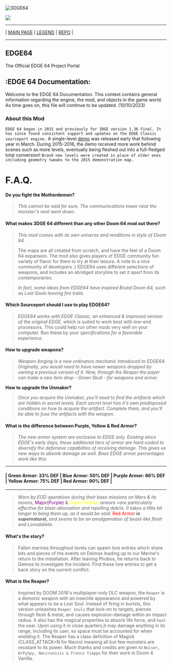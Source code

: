 ![3DGE64](https://github.com/chutzcraft/EDGE64/assets/33589559/8c50ec74-448f-4df5-a458-f4592a4151c5)


<img src="https://github.com/chutzcraft/EDGE64/assets/33589559/242e7cb1-eaa0-4ec9-aff5-8674eb8b5324">

---

 | [MAIN PAGE](https://chutzcraft.github.io/EDGE64/) | [LEGEND](https://chutzcraft.github.io/EDGE64/legend) | [REPO](https://github.com/chutzcraft/EDGE64) | 
 
---
## EDGE64 ##
The Official EDGE 64 Project Portal

## :EDGE 64 Documentation: ##

Welcome to the EDGE 64 Documentation. This context contains general information regarding the engine,
the mod, and objects in the game world. As time goes on, this file will continue to be updated. (10/10/2023)

### About this Mod ###
`EDGE 64 began in 2015 and previously for 3DGE version 1.36 Final. It has since found consistent support
and updates on the EDGE Classic sourceport engine.`
A single-level [demo](http://www.wadsinprogress.info/index.php?a=listwads&wad=1771) was released
early that following year in March. During 2015-2016, the demo received more work behind scenes such as more
levels, eventually being fleshed out into a full-fledged total conversion!
`Brand new levels were created in place of older ones including geometry tweaks to the 2015 demonstration map.`
      
# F.A.Q.

#### **Do you fight the Motherdemon?**

>_This cannot be said for sure. The communications tower near the monster's nest went down._

#### **What makes 3DGE 64 different than any other Doom 64 mod out there?**

>_This mod comes with its own universe and renditions in style of Doom 64._ 

>The maps are all created from scratch, and have the feel of a Doom 64 expansion. The mod also gives
>players of EDGE community fun variety of flavor for them to try at their leisure. A note to a nice community of developers :)
>EDGE64 uses different selections of weapons, and includes an abridged storyline to set it apart from its contemporaries.

>_In fact, some ideas from EDGE64 have inspired Brutal Doom 64, such as Lost Souls leaving fire trails._ 

#### **Which Sourceport should I use to play EDGE64?** 

>_EDGE64 works with EDGE Classic, an enhanced & improved version of the original EDGE,_
>which is suited to work best with low-end processors. This could help run other mods very well on your computer. Run these by your
>_specifications for a favorable experience._

#### **How to upgrade weapons?**

>_Weapon-forging is a new ordinance mechanic introduced to EDGE64. Originally, you would need to have newer weapons dropped by owning_
>_a previous version of it. Now, through the Reaper the payer can trade a rare item drop - Green Skull - for weapons and armor._

**How to upgrade the Unmaker?**

>_Once you acquire the Unmaker, you'll need to find the artifacts which are hidden in secret levels. Each secret level has it's own_
>_predisposed conditions on how to acquire the artifact. Complete them, and you'll be able to fuse the artifacts with the weapon._

#### **What is the difference between Purple, Yellow & Red Armor?**

>_The new armor system are exclusive to EDGE only. Existing since EDGE's early days, these additional tiers of armor are hard-coded_
>_to diversify the defensive capabilites of receiving damage. This gives us new ways to absorb damage as well. Base EDGE armor_
>_percentages work like this:_

---      
#### | **Green Armor:** 33% DEF | **Blue Armor:** 50% DEF | **Purple Armor:** 66% DEF | **Yellow Armor:** 75% DEF | **Red Armor:** 90% DEF |
---
>_Worn by EOD operatives during their base missions on Mars & its moons,_ <font color="purple">Major(Purple)</font> & <font color="yellow">Super(Yellow)</font> _armors >are particularly effective_
>_for blast-absorption and repelling debris. It takes a little bit longer to bang them up, as it would be said._ <font color="red">Red Armor</font> **is supernatural,**
>_and seems to be an amalgamation of beast-like flesh and Lonsdaliete._

#### **What's the story?**

>Fallen marines throughout levels can spawn lore entries which share bits and pieces of the events on Deimos leading up to our Marine's
>return to the installation. After leaving Phobos, he returns back to Deimos to investigate the incident. Find these lore entries
>to get a back story on the current conflict.

#### **What is the Reaper?**

>Inspired by DOOM 2016's multiplayer-only DLC weapon, the `Reaper` is a demonic weapon with an insectile appearance and powered by what
>appears to be a Lost Soul. Instead of firing in burtsts, this version unleashes `Reaper Souls` that lock-on to targets, pierces through
>flesh & metal, and causes explosion-damage within an impact radius. It also has the magical properties to absorb life force, and `heal`
>the user. Upon using it in close quarters,it may damage anything in its range, including its user, so space must be accounted for when 
>wielding it. The Reaper has a class definition of Magick (CLASS_ATTACK=N for Necro) meaning all but few monsters are resistant to its
>power. Much thanks and credits are given to `Noiser, DrPySpy, Neccronixis & Franco Tieppo` for their work in Doom 4 Vanilla.

